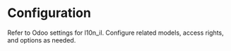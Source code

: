 # Configuration

Refer to Odoo settings for l10n_il. Configure related models, access rights, and options as needed.
